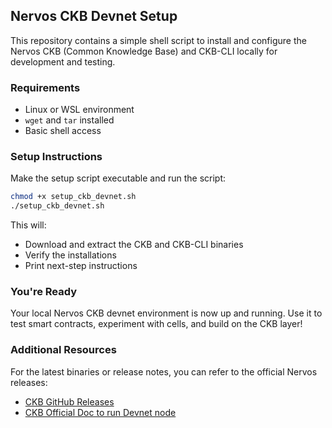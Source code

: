 ## Nervos CKB Devnet Setup

This repository contains a simple shell script to install and configure the Nervos CKB (Common Knowledge Base) and CKB-CLI locally for development and testing.

### Requirements

- Linux or WSL environment
- `wget` and `tar` installed
- Basic shell access

### Setup Instructions

Make the setup script executable and run the script:

```sh
chmod +x setup_ckb_devnet.sh
./setup_ckb_devnet.sh
```

This will:

- Download and extract the CKB and CKB-CLI binaries
- Verify the installations
- Print next-step instructions

### You're Ready

Your local Nervos CKB devnet environment is now up and running.
Use it to test smart contracts, experiment with cells, and build on the CKB layer!

### Additional Resources

For the latest binaries or release notes, you can refer to the official Nervos releases:

- [CKB GitHub Releases](https://github.com/nervosnetwork/ckb/releases)
- [CKB Official Doc to run Devnet node](https://docs.nervos.org/docs/node/run-devnet-node)
